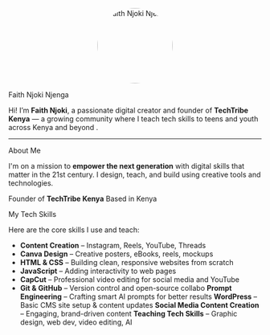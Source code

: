 <p align="center">
  <img src="https://scontent.fmba5-1.fna.fbcdn.net/v/t39.30808-1/505581023_122102653064904465_529506891980478823_n.jpg?stp=c0.15.631.631a_dst-jpg_s200x200_tt6&_nc_cat=109&ccb=1-7&_nc_sid=2d3e12&_nc_ohc=EuKIiPeuTg0Q7kNvwERtS5w&_nc_oc=Adlm1agXxEuHn-OqrAdRPViLE2gpNb7JGSaxVLfeJOs2_8LbJtvm9UBNsOEfHbYocnM&_nc_zt=24&_nc_ht=scontent.fmba5-1.fna&_nc_gid=QPiAYRe4xmCa1VJboRdrpQ&oh=00_AfQ4YI0YQXfH4-QtmA2HISZWzPjo5wauVNhNkeJlAK7zBg&oe=68937CDB" width="150" style="border-radius: 50%;" alt="Faith Njoki Njenga" />
</p>

 Faith Njoki Njenga

Hi! I’m **Faith Njoki**, a passionate digital creator and founder of **TechTribe Kenya** — a growing community where I teach tech skills to teens and youth across Kenya and beyond .

---

About Me

I'm on a mission to **empower the next generation** with digital skills that matter in the 21st century. I design, teach, and build using creative tools and technologies.

 Founder of **TechTribe Kenya**
   Based in Kenya



 My Tech Skills

Here are the core skills I use and teach:

- **Content Creation** – Instagram, Reels, YouTube, Threads  
- **Canva Design** – Creative posters, eBooks, reels, mockups  
- **HTML & CSS** – Building clean, responsive websites from scratch  
- **JavaScript** – Adding interactivity to web pages  
- **CapCut** – Professional video editing for social media and YouTube  
- **Git & GitHub** – Version control and open-source collabo
 **Prompt Engineering** – Crafting smart AI prompts for better results
 **WordPress** – Basic CMS site setup & content updates
 **Social Media Content Creation** – Engaging, brand-driven content
 **Teaching Tech Skills** – Graphic design, web dev, video editing, AI  




